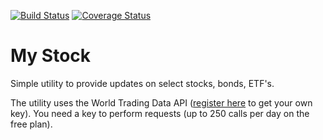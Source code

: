[![Build Status](https://travis-ci.org/rBatt/mystock.svg?branch=master)](https://travis-ci.org/rBatt/mystock) [![Coverage Status](https://coveralls.io/repos/github/rBatt/mystock/badge.svg?branch=master)](https://coveralls.io/github/rBatt/mystock?branch=master)
# My Stock

Simple utility to provide updates on select stocks, bonds, ETF's.

The utility uses the World Trading Data API ([register here](https://www.worldtradingdata.com/register) to get your own key). You need a key to perform requests (up to 250 calls per day on the free plan).